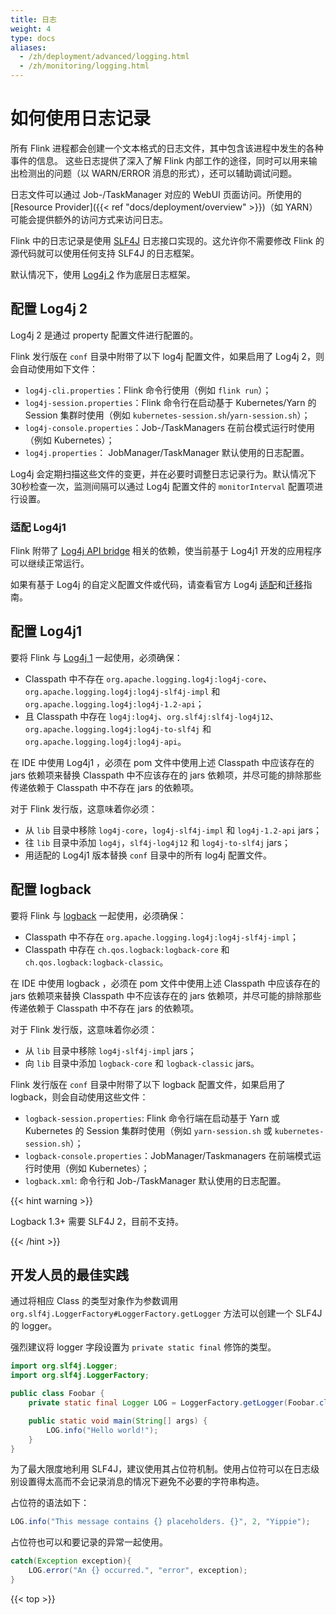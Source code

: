 ```yaml
---
title: 日志
weight: 4
type: docs
aliases:
  - /zh/deployment/advanced/logging.html
  - /zh/monitoring/logging.html
---
```

<!--
Licensed to the Apache Software Foundation (ASF) under one
or more contributor license agreements.  See the NOTICE file
distributed with this work for additional information
regarding copyright ownership.  The ASF licenses this file
to you under the Apache License, Version 2.0 (the
"License"); you may not use this file except in compliance
with the License.  You may obtain a copy of the License at

  http://www.apache.org/licenses/LICENSE-2.0

Unless required by applicable law or agreed to in writing,
software distributed under the License is distributed on an
"AS IS" BASIS, WITHOUT WARRANTIES OR CONDITIONS OF ANY
KIND, either express or implied.  See the License for the
specific language governing permissions and limitations
under the License.
-->

<a name="how-to-use-logging"></a>

# 如何使用日志记录

所有 Flink 进程都会创建一个文本格式的日志文件，其中包含该进程中发生的各种事件的信息。
这些日志提供了深入了解 Flink 内部工作的途径，同时可以用来输出检测出的问题（以 WARN/ERROR 消息的形式），还可以辅助调试问题。

日志文件可以通过 Job-/TaskManager 对应的 WebUI 页面访问。所使用的 [Resource Provider]({{< ref "docs/deployment/overview" >}})（如 YARN）可能会提供额外的访问方式来访问日志。

Flink 中的日志记录是使用 [SLF4J](http://www.slf4j.org/) 日志接口实现的。这允许你不需要修改 Flink 的源代码就可以使用任何支持 SLF4J 的日志框架。

默认情况下，使用 [Log4j 2](https://logging.apache.org/log4j/2.x/index.html) 作为底层日志框架。

<a name="configuring-log4j-2"></a>

## 配置 Log4j 2

Log4j 2 是通过 property 配置文件进行配置的。

Flink 发行版在 `conf` 目录中附带了以下 log4j 配置文件，如果启用了 Log4j 2，则会自动使用如下文件：

- `log4j-cli.properties`：Flink 命令行使用（例如 `flink run`）；
- `log4j-session.properties`：Flink 命令行在启动基于 Kubernetes/Yarn 的 Session 集群时使用（例如 `kubernetes-session.sh`/`yarn-session.sh`）；
- `log4j-console.properties`：Job-/TaskManagers 在前台模式运行时使用（例如 Kubernetes）；
- `log4j.properties`： JobManager/TaskManager 默认使用的日志配置。

Log4j 会定期扫描这些文件的变更，并在必要时调整日志记录行为。默认情况下30秒检查一次，监测间隔可以通过 Log4j 配置文件的 `monitorInterval` 配置项进行设置。

<a name="compatibility-with-log4j1"> </a>

### 适配 Log4j1

Flink 附带了 [Log4j API bridge](https://logging.apache.org/log4j/log4j-2.2/log4j-1.2-api/index.html) 相关的依赖，使当前基于 Log4j1 开发的应用程序可以继续正常运行。

如果有基于 Log4j 的自定义配置文件或代码，请查看官方 Log4j [适配](https://logging.apache.org/log4j/2.x/manual/compatibility.html)和[迁移](https://logging.apache.org/log4j/2.x/manual/migration.html)指南。

<a name="configuring-log4j1"> </a>

## 配置 Log4j1

要将 Flink 与 [Log4j 1](https://logging.apache.org/log4j/1.2/) 一起使用，必须确保：
- Classpath 中不存在 `org.apache.logging.log4j:log4j-core`、`org.apache.logging.log4j:log4j-slf4j-impl` 和 `org.apache.logging.log4j:log4j-1.2-api`；
- 且 Classpath 中存在 `log4j:log4j`、`org.slf4j:slf4j-log4j12`、`org.apache.logging.log4j:log4j-to-slf4j` 和 `org.apache.logging.log4j:log4j-api`。

在 IDE 中使用 Log4j1 ，必须在 pom 文件中使用上述 Classpath 中应该存在的 jars 依赖项来替换  Classpath 中不应该存在的 jars 依赖项，并尽可能的排除那些传递依赖于 Classpath 中不存在 jars 的依赖项。

对于 Flink 发行版，这意味着你必须：
- 从 `lib` 目录中移除 `log4j-core`，`log4j-slf4j-impl` 和 `log4j-1.2-api` jars；
- 往 `lib` 目录中添加 `log4j`，`slf4j-log4j12` 和 `log4j-to-slf4j` jars；
- 用适配的 Log4j1 版本替换 `conf` 目录中的所有 log4j 配置文件。

<a name="configuring-logback"> </a>

## 配置 logback

要将 Flink 与 [logback](https://logback.qos.ch/) 一起使用，必须确保：

- Classpath 中不存在 `org.apache.logging.log4j:log4j-slf4j-impl`；
- Classpath 中存在 `ch.qos.logback:logback-core` 和 `ch.qos.logback:logback-classic`。

在 IDE 中使用 logback ，必须在 pom 文件中使用上述 Classpath 中应该存在的 jars 依赖项来替换  Classpath 中不应该存在的 jars 依赖项，并尽可能的排除那些传递依赖于 Classpath 中不存在 jars 的依赖项。

对于 Flink 发行版，这意味着你必须：

- 从 `lib` 目录中移除 `log4j-slf4j-impl`  jars；
- 向 `lib` 目录中添加 `logback-core` 和 `logback-classic` jars。

Flink 发行版在 `conf` 目录中附带了以下 logback 配置文件，如果启用了 logback，则会自动使用这些文件：

- `logback-session.properties`: Flink 命令行端在启动基于 Yarn 或 Kubernetes 的 Session 集群时使用（例如 `yarn-session.sh` 或 `kubernetes-session.sh`）；
- `logback-console.properties`：JobManager/Taskmanagers 在前端模式运行时使用（例如 Kubernetes）；
- `logback.xml`: 命令行和 Job-/TaskManager 默认使用的日志配置。

{{< hint warning >}}

Logback 1.3+ 需要 SLF4J 2，目前不支持。

{{< /hint >}}


<a name="best-practices-for-developers"></a>

## 开发人员的最佳实践

通过将相应 Class 的类型对象作为参数调用 `org.slf4j.LoggerFactory#LoggerFactory.getLogger` 方法可以创建一个 SLF4J 的 logger。

强烈建议将 logger 字段设置为 `private static final` 修饰的类型。

```java
import org.slf4j.Logger;
import org.slf4j.LoggerFactory;

public class Foobar {
	private static final Logger LOG = LoggerFactory.getLogger(Foobar.class);

	public static void main(String[] args) {
		LOG.info("Hello world!");
	}
}
```

为了最大限度地利用 SLF4J，建议使用其占位符机制。使用占位符可以在日志级别设置得太高而不会记录消息的情况下避免不必要的字符串构造。

占位符的语法如下：

```java
LOG.info("This message contains {} placeholders. {}", 2, "Yippie");
```

占位符也可以和要记录的异常一起使用。

```java
catch(Exception exception){
	LOG.error("An {} occurred.", "error", exception);
}
```

{{< top >}}
